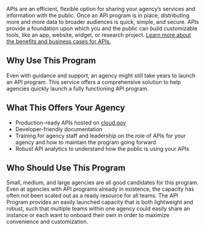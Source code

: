 APIs are an efficient, flexible option for sharing your agency’s services and information with the public. Once an API program is in place, distributing more and more data to broader audiences is quick, simple, and secure. APIs provide a foundation upon which you and the public can build customizable tools, like an app, website, widget, or research project. [Learn more about the benefits and business cases for APIs.](https://pages.18f.gov/API-All-the-X/pages/benefits_of_apis/)

## Why Use This Program 
Even with guidance and support, an agency might still take years to launch an API program.  This service offers a comprehensive solution to help agencies quickly launch a fully functioning API program.  

## What This Offers Your Agency
* Production-ready APIs hosted on [cloud.gov](https://cloud.gov)
* Developer-friendly documentation 
* Training for agency staff and leadership on the role of APIs for your agency and how to maintain the program going forward
* Robust API analytics to understand how the public is using your APIs
  
## Who Should Use This Program 

Small, medium, and large agencies are all good candidates for this program.  Even at agencies with API programs already in existence, the capacity has often not been scaled out as a ready resource for all teams.  The API Program provides an easily launched capacity that is both lightweight and robust, such that multiple teams within one agency could easily share an instance or each want to onboard their own in order to maximize convenience and customization.   
